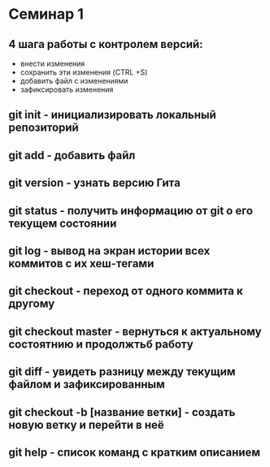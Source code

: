 # Семинар 1
## 4 шага работы с контролем версий: 
* внести изменения
* сохранить эти изменения (CTRL +S)
* добавить файл с изменениями
* зафиксировать изменения
## git init - инициализировать локальный репозиторий 
## git add - добавить файл 
## git version - узнать версию Гита 
## git status - получить информацию от git о его текущем состоянии
## git log - вывод на экран истории всех коммитов с их хеш-тегами 
## git checkout - переход от одного коммита к другому 
## git checkout master - вернуться к актуальному состоятнию и продолжтьб работу
## git diff - увидеть разницу между текущим файлом и зафиксированным 
## git checkout -b [название ветки] - создать новую ветку и перейти в неё
## git help - список команд с кратким описанием